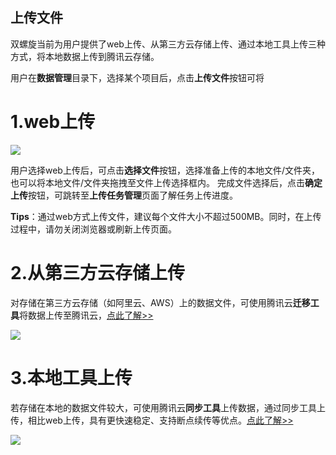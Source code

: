 ##  上传文件
双螺旋当前为用户提供了web上传、从第三方云存储上传、通过本地工具上传三种方式，将本地数据上传到腾讯云存储。

用户在**数据管理**目录下，选择某个项目后，点击**上传文件**按钮可将
#  1.web上传 
![](https://mc.qcloudimg.com/static/img/ef141c9da530fa3892c3461439a44633/image.png)

用户选择web上传后，可点击**选择文件**按钮，选择准备上传的本地文件/文件夹，也可以将本地文件/文件夹拖拽至文件上传选择框内。
完成文件选择后，点击**确定上传**按钮，可跳转至**上传任务管理**页面了解任务上传进度。

**Tips**：通过web方式上传文件，建议每个文件大小不超过500MB。同时，在上传过程中，请勿关闭浏览器或刷新上传页面。


#  2.从第三方云存储上传
对存储在第三方云存储（如阿里云、AWS）上的数据文件，可使用腾讯云**迁移工具**将数据上传至腾讯云，[点此了解>>](https://cloud.tencent.com/document/product/436/7191)

![](https://mc.qcloudimg.com/static/img/a8d1217ad49d5ebf1486b35ad0f45ce8/image.png)

#  3.本地工具上传
若存储在本地的数据文件较大，可使用腾讯云**同步工具**上传数据，通过同步工具上传，相比web上传，具有更快速稳定、支持断点续传等优点。[点此了解>>](https://cloud.tencent.com/document/product/436/7133)

![](https://mc.qcloudimg.com/static/img/67f7e7e1ee969b62d306ca47d4eb82a7/image.png)